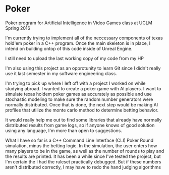 # Poker
Poker program for Artificial Intelligence in Video Games class at UCLM Spring 2016

I'm currently trying to implement all of the neccessary components of texas hold'em poker in a C++ program.
Once the main skeleton is in place, I intend on building ontop of this code inside of Unreal Engine.

I still need to upload the last working copy of my code from my HP

I'm also using this project as an opprotunity to learn Git since I didn't really use it last semester in my software engineering class.


I'm trying to pick up where I left off with a project I worked on while studying abroad. I wanted to create a poker game with AI players. I want to simulate texas holdem poker games as accurately as possible and use stochastic modeling to make sure the random number generators were normally distributed. Once that is done, the next step would be making AI profiles that utilize the monte carlo method to determine betting behavior. 

It would really help me out to find some libraries that already have normally distributed results from game logs, so if anyone knows of good solution using any language, I'm more than open to suggestions.


What I have so far is a C++ Command Line Interface (CLI) Poker Round simulation, minus the betting logic. In the simulation, the user enters how many players to be in the game, as well as the number of rounds to play and the results are printed. It has been a while since I've tested the project, but I'm certain the I had  the ruleset practically debugged. But if these numbers aren't distributed correctly, I may have to redo the hand judging algorithms 
